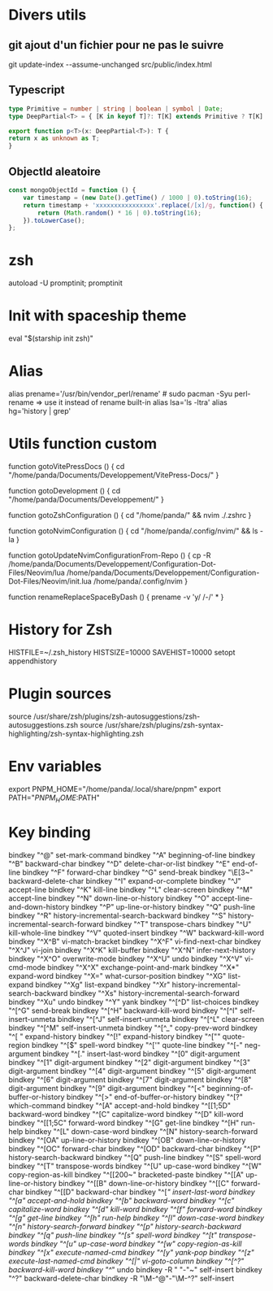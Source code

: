 # Divers utils

## git ajout d'un fichier pour ne pas le suivre

git update-index --assume-unchanged src/public/index.html

## Typescript

```ts
type Primitive = number | string | boolean | symbol | Date;
type DeepPartial<T> = { [K in keyof T]?: T[K] extends Primitive ? T[K] : DeepPartial<T[K]> };

export function p<T>(x: DeepPartial<T>): T {
return x as unknown as T;
}
```

## ObjectId aleatoire

```js
const mongoObjectId = function () {
    var timestamp = (new Date().getTime() / 1000 | 0).toString(16);
    return timestamp + 'xxxxxxxxxxxxxxxx'.replace(/[x]/g, function() {
        return (Math.random() * 16 | 0).toString(16);
    }).toLowerCase();
};
```

# zsh

autoload -U promptinit; promptinit

# Init with spaceship theme
eval "$(starship init zsh)"

# Alias
alias prename='/usr/bin/vendor_perl/rename' # sudo pacman -Syu perl-rename => use it instead of rename built-in
alias lsa='ls -ltra'
alias hg='history | grep'

# Utils function custom
function gotoVitePressDocs () {
cd "/home/panda/Documents/Developpement/VitePress-Docs/"
}

function gotoDevelopment () {
cd "/home/panda/Documents/Developpement/"
}

function gotoZshConfiguration () {
cd "/home/panda/" && nvim ./.zshrc
}

function gotoNvimConfiguration () {
cd "/home/panda/.config/nvim/" && ls -la
}

function gotoUpdateNvimConfigurationFrom-Repo () {
cp -R /home/panda/Documents/Developpement/Configuration-Dot-Files/Neovim/lua /home/panda/Documents/Developpement/Configuration-Dot-Files/Neovim/init.lua /home/panda/.config/nvim
}

function renameReplaceSpaceByDash () {
prename -v 'y/ /\-/' *
}

# History for Zsh
HISTFILE=~/.zsh_history
HISTSIZE=10000
SAVEHIST=10000
setopt appendhistory

# Plugin sources
source /usr/share/zsh/plugins/zsh-autosuggestions/zsh-autosuggestions.zsh
source /usr/share/zsh/plugins/zsh-syntax-highlighting/zsh-syntax-highlighting.zsh

# Env variables
export PNPM_HOME="/home/panda/.local/share/pnpm"
export PATH="$PNPM_HOME:$PATH"

# Key binding
bindkey "^@" set-mark-command
bindkey "^A" beginning-of-line
bindkey "^B" backward-char
bindkey "^D" delete-char-or-list
bindkey "^E" end-of-line
bindkey "^F" forward-char
bindkey "^G" send-break
bindkey "\E[3~" backward-delete-char
bindkey "^I" expand-or-complete
bindkey "^J" accept-line
bindkey "^K" kill-line
bindkey "^L" clear-screen
bindkey "^M" accept-line
bindkey "^N" down-line-or-history
bindkey "^O" accept-line-and-down-history
bindkey "^P" up-line-or-history
bindkey "^Q" push-line
bindkey "^R" history-incremental-search-backward
bindkey "^S" history-incremental-search-forward
bindkey "^T" transpose-chars
bindkey "^U" kill-whole-line
bindkey "^V" quoted-insert
bindkey "^W" backward-kill-word
bindkey "^X^B" vi-match-bracket
bindkey "^X^F" vi-find-next-char
bindkey "^X^J" vi-join
bindkey "^X^K" kill-buffer
bindkey "^X^N" infer-next-history
bindkey "^X^O" overwrite-mode
bindkey "^X^U" undo
bindkey "^X^V" vi-cmd-mode
bindkey "^X^X" exchange-point-and-mark
bindkey "^X*" expand-word
bindkey "^X=" what-cursor-position
bindkey "^XG" list-expand
bindkey "^Xg" list-expand
bindkey "^Xr" history-incremental-search-backward
bindkey "^Xs" history-incremental-search-forward
bindkey "^Xu" undo
bindkey "^Y" yank
bindkey "^[^D" list-choices
bindkey "^[^G" send-break
bindkey "^[^H" backward-kill-word
bindkey "^[^I" self-insert-unmeta
bindkey "^[^J" self-insert-unmeta
bindkey "^[^L" clear-screen
bindkey "^[^M" self-insert-unmeta
bindkey "^[^_" copy-prev-word
bindkey "^[ " expand-history
bindkey "^[!" expand-history
bindkey "^[\"" quote-region
bindkey "^[\$" spell-word
bindkey "^['" quote-line
bindkey "^[-" neg-argument
bindkey "^[." insert-last-word
bindkey "^[0" digit-argument
bindkey "^[1" digit-argument
bindkey "^[2" digit-argument
bindkey "^[3" digit-argument
bindkey "^[4" digit-argument
bindkey "^[5" digit-argument
bindkey "^[6" digit-argument
bindkey "^[7" digit-argument
bindkey "^[8" digit-argument
bindkey "^[9" digit-argument
bindkey "^[<" beginning-of-buffer-or-history
bindkey "^[>" end-of-buffer-or-history
bindkey "^[?" which-command
bindkey "^[A" accept-and-hold
bindkey "^[[1;5D" backward-word
bindkey "^[C" capitalize-word
bindkey "^[D" kill-word
bindkey "^[[1;5C" forward-word
bindkey "^[G" get-line
bindkey "^[H" run-help
bindkey "^[L" down-case-word
bindkey "^[N" history-search-forward
bindkey "^[OA" up-line-or-history
bindkey "^[OB" down-line-or-history
bindkey "^[OC" forward-char
bindkey "^[OD" backward-char
bindkey "^[P" history-search-backward
bindkey "^[Q" push-line
bindkey "^[S" spell-word
bindkey "^[T" transpose-words
bindkey "^[U" up-case-word
bindkey "^[W" copy-region-as-kill
bindkey "^[[200~" bracketed-paste
bindkey "^[[A" up-line-or-history
bindkey "^[[B" down-line-or-history
bindkey "^[[C" forward-char
bindkey "^[[D" backward-char
bindkey "^[_" insert-last-word
bindkey "^[a" accept-and-hold
bindkey "^[b" backward-word
bindkey "^[c" capitalize-word
bindkey "^[d" kill-word
bindkey "^[f" forward-word
bindkey "^[g" get-line
bindkey "^[h" run-help
bindkey "^[l" down-case-word
bindkey "^[n" history-search-forward
bindkey "^[p" history-search-backward
bindkey "^[q" push-line
bindkey "^[s" spell-word
bindkey "^[t" transpose-words
bindkey "^[u" up-case-word
bindkey "^[w" copy-region-as-kill
bindkey "^[x" execute-named-cmd
bindkey "^[y" yank-pop
bindkey "^[z" execute-last-named-cmd
bindkey "^[|" vi-goto-column
bindkey "^[^?" backward-kill-word
bindkey "^_" undo
bindkey -R " "-"~" self-insert
bindkey "^?" backward-delete-char
bindkey -R "\M-^@"-"\M-^?" self-insert
